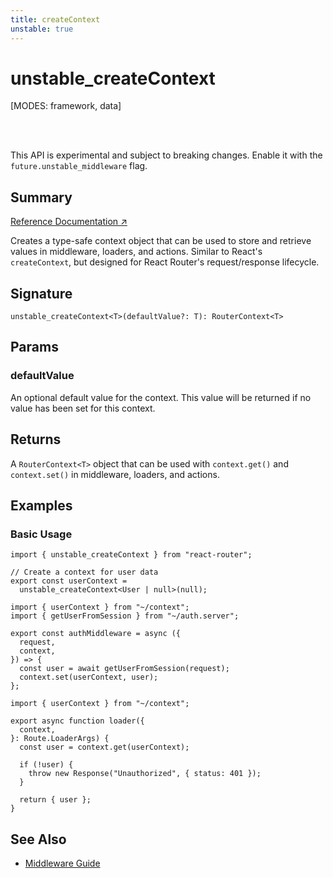 ```yaml
---
title: createContext
unstable: true
---
```


# unstable_createContext

[MODES: framework, data]

<br/>
<br/>

<docs-warning>This API is experimental and subject to breaking changes. Enable it with the `future.unstable_middleware` flag.</docs-warning>

## Summary

[Reference Documentation ↗](https://api.reactrouter.com/v7/functions/react_router.unstable_createContext.html)

Creates a type-safe context object that can be used to store and retrieve values in middleware, loaders, and actions. Similar to React's `createContext`, but designed for React Router's request/response lifecycle.

## Signature

```tsx
unstable_createContext<T>(defaultValue?: T): RouterContext<T>
```

## Params

### defaultValue

An optional default value for the context. This value will be returned if no value has been set for this context.

## Returns

A `RouterContext<T>` object that can be used with `context.get()` and `context.set()` in middleware, loaders, and actions.

## Examples

### Basic Usage

```tsx filename=app/context.ts
import { unstable_createContext } from "react-router";

// Create a context for user data
export const userContext =
  unstable_createContext<User | null>(null);
```

```tsx filename=app/middleware/auth.ts
import { userContext } from "~/context";
import { getUserFromSession } from "~/auth.server";

export const authMiddleware = async ({
  request,
  context,
}) => {
  const user = await getUserFromSession(request);
  context.set(userContext, user);
};
```

```tsx filename=app/routes/profile.tsx
import { userContext } from "~/context";

export async function loader({
  context,
}: Route.LoaderArgs) {
  const user = context.get(userContext);

  if (!user) {
    throw new Response("Unauthorized", { status: 401 });
  }

  return { user };
}
```

## See Also

- [Middleware Guide](../../how-to/middleware)
